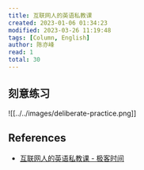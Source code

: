 ```yaml
---
title: 互联网人的英语私教课
created: 2023-01-06 01:34:23
modified: 2023-03-26 11:19:48
tags: [Column, English]
author: 陈亦峰
read: 1
total: 30
---
```


## 刻意练习

![[../../images/deliberate-practice.png]]

## References

- [互联网人的英语私教课 - 极客时间]()
